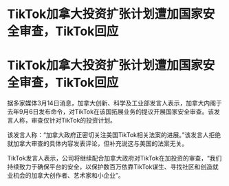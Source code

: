 # TikTok加拿大投资扩张计划遭加国家安全审查，TikTok回应

# TikTok加拿大投资扩张计划遭加国家安全审查，TikTok回应

据多家媒体3月14日消息，加拿大创新、科学及工业部发言人表示，加拿大内阁于去年9月6日发布命令，对TikTok在该国拓展业务的提议开展国家安全审查。该发言人称，审查仅针对TikTok的投资计划。

该发言人称：“加拿大政府正密切关注美国TikTok相关法案的进展。”该发言人拒绝就加拿大审查的具体内容发表评论，但补充说这与美国的法案无关。

TikTok发言人表示，公司将继续配合加拿大政府对TikTok在加投资的审查，“我们持续致力于确保平台的安全，以保护数百万依靠TikTok谋生、寻找社区和创造就业机会的加拿大创作者、艺术家和小企业”。

